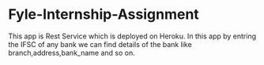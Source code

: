 # Fyle-Internship-Assignment
This app is Rest Service which is deployed on Heroku.
In this app by entring the IFSC of any bank we can find details of the bank like branch,address,bank_name and so on.
